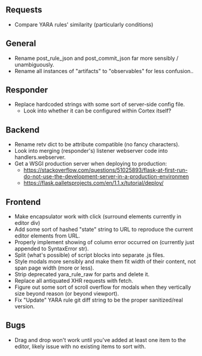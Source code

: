 ## Requests
*  Compare YARA rules' similarity (particularly conditions)

## General
*  Rename post_rule_json and post_commit_json far more sensibly / unambiguously.
*  Rename all instances of "artifacts" to "observables" for less confusion..

## Responder
* Replace hardcoded strings with some sort of server-side config file.
  * Look into whether it can be configured within Cortex itself? 

## Backend
* Rename retv dict to be attribute compatible (no fancy characters).
* Look into merging (responder's) listener webserver code into handlers.webserver.
* Get a WSGI production server when deploying to production:
    * https://stackoverflow.com/questions/51025893/flask-at-first-run-do-not-use-the-development-server-in-a-production-environmen
    * https://flask.palletsprojects.com/en/1.1.x/tutorial/deploy/


## Frontend
* Make encapsulator work with click (surround elements currently in editor div)
* Add some sort of hashed "state" string to URL to reproduce the current editor elements from URL.
* Properly implement showing of column error occurred on (currently just appended to SyntaxError str).
* Split (what's possible) of script blocks into separate .js files.
* Style modals more sensibly and make them fit width of their content, not span page width (more or less).
* Strip deprecated yara_rule_raw for parts and delete it.
* Replace all antiquated XHR requests with fetch.
* Figure out some sort of scroll overflow for modals when they vertically size beyond reason (or beyond viewport).
* Fix "Update" YARA rule git diff string to be the proper sanitized/real version.

## Bugs
* Drag and drop won't work until you've added at least one item to the editor, 
  likely issue with no existing items to sort with.